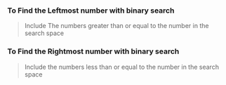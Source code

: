 ### To Find the Leftmost number with binary search

> Include The numbers greater than or equal to the number in the search space

### To Find the Rightmost number with binary search

> Include the numbers less than or equal to the number in the search space
